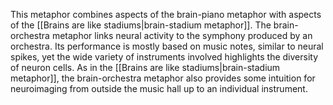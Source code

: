 ---
---

This metaphor combines aspects of the brain-piano metaphor with aspects of the [[Brains are like stadiums|brain-stadium metaphor]]. The brain-orchestra metaphor links neural activity to the symphony produced by an orchestra. Its performance is mostly based on music notes, similar to neural spikes, yet the wide variety of instruments involved highlights the diversity of neuron cells. As in the [[Brains are like stadiums|brain-stadium metaphor]], the brain-orchestra metaphor also provides some intuition for neuroimaging from outside the music hall up to an individual instrument.